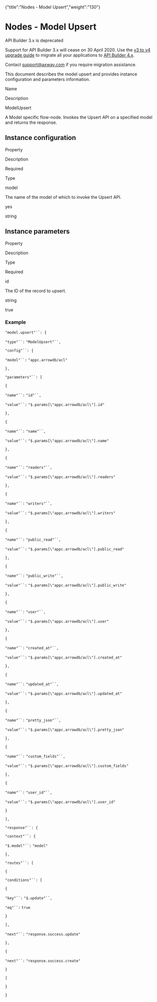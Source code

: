 {"title":"Nodes - Model Upsert","weight":"130"} 

# Nodes - Model Upsert

API Builder 3.x is deprecated

Support for API Builder 3.x will cease on 30 April 2020. Use the [v3 to v4 upgrade guide](https://docs.axway.com/bundle/API_Builder_4x_allOS_en/page/api_builder_v3_to_v4_upgrade_guide.html) to migrate all your applications to [API Builder 4.x](https://docs.axway.com/bundle/API_Builder_4x_allOS_en/page/api_builder_getting_started_guide.html).

Contact [support@axway.com](mailto:support@axway.com) if you require migration assistance.

This document describes the model upsert and provides instance configuration and parameters information.

Name

Description

ModelUpsert

A Model specific flow-node. Invokes the Upsert API on a specified model and returns the response.

## Instance configuration

Property

Description

Required

Type

model

The name of the model of which to invoke the Upsert API.

yes

string

## Instance parameters

Property

Description

Type

Required

id

The ID of the record to upsert.

string

true

### Example

`"model.upsert"``: {`

`"type"``:` `"ModelUpsert"``,`

`"config"``: {`

`"model"``:` `"appc.arrowdb/acl"`

`},`

`"parameters"``: [`

`{`

`"name"``:` `"id"``,`

`"value"``:` `"$.params[\"appc.arrowdb/acl\"].id"`

`},`

`{`

`"name"``:` `"name"``,`

`"value"``:` `"$.params[\"appc.arrowdb/acl\"].name"`

`},`

`{`

`"name"``:` `"readers"``,`

`"value"``:` `"$.params[\"appc.arrowdb/acl\"].readers"`

`},`

`{`

`"name"``:` `"writers"``,`

`"value"``:` `"$.params[\"appc.arrowdb/acl\"].writers"`

`},`

`{`

`"name"``:` `"public_read"``,`

`"value"``:` `"$.params[\"appc.arrowdb/acl\"].public_read"`

`},`

`{`

`"name"``:` `"public_write"``,`

`"value"``:` `"$.params[\"appc.arrowdb/acl\"].public_write"`

`},`

`{`

`"name"``:` `"user"``,`

`"value"``:` `"$.params[\"appc.arrowdb/acl\"].user"`

`},`

`{`

`"name"``:` `"created_at"``,`

`"value"``:` `"$.params[\"appc.arrowdb/acl\"].created_at"`

`},`

`{`

`"name"``:` `"updated_at"``,`

`"value"``:` `"$.params[\"appc.arrowdb/acl\"].updated_at"`

`},`

`{`

`"name"``:` `"pretty_json"``,`

`"value"``:` `"$.params[\"appc.arrowdb/acl\"].pretty_json"`

`},`

`{`

`"name"``:` `"custom_fields"``,`

`"value"``:` `"$.params[\"appc.arrowdb/acl\"].custom_fields"`

`},`

`{`

`"name"``:` `"user_id"``,`

`"value"``:` `"$.params[\"appc.arrowdb/acl\"].user_id"`

`}`

`],`

`"response"``: {`

`"context"``: {`

`"$.model"``:` `"model"`

`},`

`"routes"``: [`

`{`

`"conditions"``: [`

`{`

`"key"``:` `"$.update"``,`

`"eq"``:` `true`

`}`

`],`

`"next"``:` `"response.success.update"`

`},`

`{`

`"next"``:` `"response.success.create"`

`}`

`]`

`}`

`}`